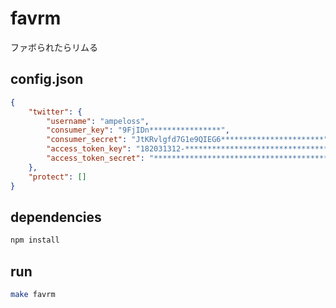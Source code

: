 # favrm

ファボられたらリムる

## config.json

```json
{
    "twitter": {
        "username": "ampeloss",
        "consumer_key": "9FjIDn****************",
        "consumer_secret": "JtKRvlgfd7G1e9QIEG6***********************",
        "access_token_key": "182031312-****************************************",
        "access_token_secret": "*********************************************"
    },
    "protect": []
}
```

## dependencies

```bash
npm install
```

## run

```bash
make favrm
```
